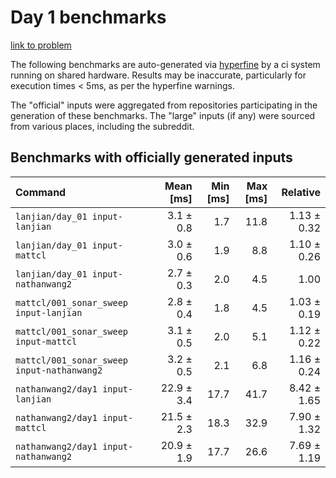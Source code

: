 # Day 1 benchmarks

[link to problem](http://adventofcode.com/2021/day/1)

The following benchmarks are auto-generated via [hyperfine](https://github.com/sharkdp/hyperfine) by a ci system running on shared hardware. Results may be inaccurate, particularly for execution times < 5ms, as per the hyperfine warnings.

The "official" inputs were aggregated from repositories participating in the generation of these benchmarks. The "large" inputs (if any) were sourced from various places, including the subreddit.

## Benchmarks with officially generated inputs
| Command | Mean [ms] | Min [ms] | Max [ms] | Relative |
|:---|---:|---:|---:|---:|
| `lanjian/day_01 input-lanjian` | 3.1 ± 0.8 | 1.7 | 11.8 | 1.13 ± 0.32 |
| `lanjian/day_01 input-mattcl` | 3.0 ± 0.6 | 1.9 | 8.8 | 1.10 ± 0.26 |
| `lanjian/day_01 input-nathanwang2` | 2.7 ± 0.3 | 2.0 | 4.5 | 1.00 |
| `mattcl/001_sonar_sweep input-lanjian` | 2.8 ± 0.4 | 1.8 | 4.5 | 1.03 ± 0.19 |
| `mattcl/001_sonar_sweep input-mattcl` | 3.1 ± 0.5 | 2.0 | 5.1 | 1.12 ± 0.22 |
| `mattcl/001_sonar_sweep input-nathanwang2` | 3.2 ± 0.5 | 2.1 | 6.8 | 1.16 ± 0.24 |
| `nathanwang2/day1 input-lanjian` | 22.9 ± 3.4 | 17.7 | 41.7 | 8.42 ± 1.65 |
| `nathanwang2/day1 input-mattcl` | 21.5 ± 2.3 | 18.3 | 32.9 | 7.90 ± 1.32 |
| `nathanwang2/day1 input-nathanwang2` | 20.9 ± 1.9 | 17.7 | 26.6 | 7.69 ± 1.19 |
